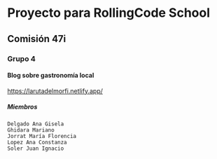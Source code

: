 # Proyecto para RollingCode School
## Comisión 47i
### Grupo 4
#### Blog sobre gastronomía local
https://larutadelmorfi.netlify.app/
##### Miembros
```
Delgado Ana Gisela
Ghidara Mariano
Jorrat María Florencia
Lopez Ana Constanza
Soler Juan Ignacio
